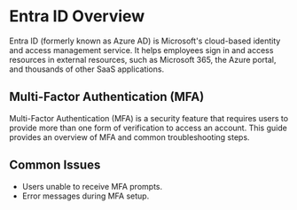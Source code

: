 # Entra ID Overview

Entra ID (formerly known as Azure AD) is Microsoft's cloud-based identity and
access management service. It helps employees sign in and access resources in
external resources, such as Microsoft 365, the Azure portal, and thousands of
other SaaS applications.

## Multi-Factor Authentication (MFA)

Multi-Factor Authentication (MFA) is a security feature that requires users to
provide more than one form of verification to access an account. This guide
provides an overview of MFA and common troubleshooting steps.

## Common Issues

* Users unable to receive MFA prompts.
* Error messages during MFA setup.
